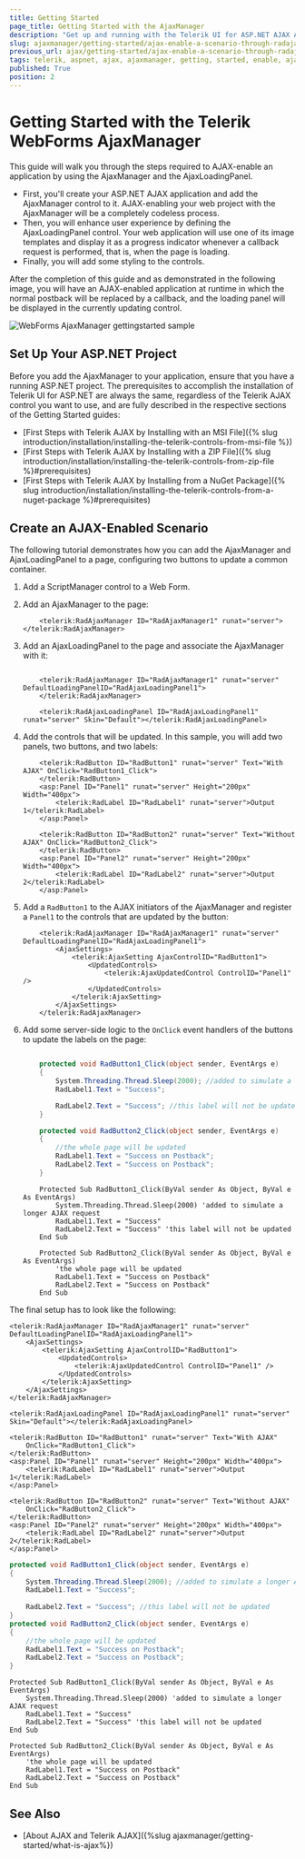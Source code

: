 ```yaml
---
title: Getting Started 
page_title: Getting Started with the AjaxManager
description: "Get up and running with the Telerik UI for ASP.NET AJAX AjaxManager control, AJAX-enable your application, define the AjaxLoadingPanel, and add some styles to the project."
slug: ajaxmanager/getting-started/ajax-enable-a-scenario-through-radajaxmanager-and-radajaxloadingpanel
previous_url: ajax/getting-started/ajax-enable-a-scenario-through-radajaxmanager-and-radajaxloadingpanel, controls/ajaxmanager/getting-started/ajax-enable-a-scenario-through-radajaxmanager-and-radajaxloadingpanel
tags: telerik, aspnet, ajax, ajaxmanager, getting, started, enable, ajaxloadingpanel
published: True
position: 2
---
```


# Getting Started with the Telerik WebForms AjaxManager

This guide will walk you through the steps required to AJAX-enable an application by using the AjaxManager and the AjaxLoadingPanel. 

* First, you'll create your ASP.NET AJAX application and add the AjaxManager control to it. AJAX-enabling your web project with the AjaxManager will be a completely codeless process.
* Then, you will enhance user experience by defining the AjaxLoadingPanel control. Your web application will use one of its image templates and display it as a progress indicator whenever a callback request is performed, that is, when the page is loading.
* Finally, you will add some styling to the controls.

After the completion of this guide and as demonstrated in the following image, you will have an AJAX-enabled application at runtime in which the normal postback will be replaced by a callback, and the loading panel will be displayed in the currently updating control.

![WebForms AjaxManager gettingstarted sample](images/ajaxmanager-gettingstarted-sample.gif)

## Set Up Your ASP.NET Project

Before you add the AjaxManager to your application, ensure that you have a running ASP.NET project. The prerequisites to accomplish the installation of Telerik UI for ASP.NET are always the same, regardless of the Telerik AJAX control you want to use, and are fully described in the respective sections of the Getting Started guides: 

* [First Steps with Telerik AJAX by Installing with an MSI File]({% slug introduction/installation/installing-the-telerik-controls-from-msi-file %})
* [First Steps with Telerik AJAX by Installing with a ZIP File]({% slug introduction/installation/installing-the-telerik-controls-from-zip-file %}#prerequisites)
* [First Steps with Telerik AJAX by Installing from a NuGet Package]({% slug introduction/installation/installing-the-telerik-controls-from-a-nuget-package %}#prerequisites)

## Create an AJAX-Enabled Scenario

The following tutorial demonstrates how you can add the AjaxManager and AjaxLoadingPanel to a page, configuring two buttons to update a common container.

1. Add a ScriptManager control to a Web Form.


1. Add an AjaxManager to the page:


    ````ASP.NET
        <telerik:RadAjaxManager ID="RadAjaxManager1" runat="server"></telerik:RadAjaxManager>
    ````

1. Add an AjaxLoadingPanel to the page and associate the AjaxManager with it:


    ````ASP.NET

        <telerik:RadAjaxManager ID="RadAjaxManager1" runat="server" DefaultLoadingPanelID="RadAjaxLoadingPanel1">
        </telerik:RadAjaxManager>

        <telerik:RadAjaxLoadingPanel ID="RadAjaxLoadingPanel1" runat="server" Skin="Default"></telerik:RadAjaxLoadingPanel>
    ````
    

1. Add the controls that will be updated. In this sample, you will add two panels, two buttons, and two labels:


    ````ASP.NET
        <telerik:RadButton ID="RadButton1" runat="server" Text="With AJAX" OnClick="RadButton1_Click">
        </telerik:RadButton>
        <asp:Panel ID="Panel1" runat="server" Height="200px" Width="400px">
            <telerik:RadLabel ID="RadLabel1" runat="server">Output 1</telerik:RadLabel>
        </asp:Panel>

        <telerik:RadButton ID="RadButton2" runat="server" Text="Without AJAX" OnClick="RadButton2_Click">
        </telerik:RadButton>
        <asp:Panel ID="Panel2" runat="server" Height="200px" Width="400px">
            <telerik:RadLabel ID="RadLabel2" runat="server">Output 2</telerik:RadLabel>
        </asp:Panel>
    ````
    

1. Add a `RadButton1` to the AJAX initiators of the AjaxManager and register a `Panel1` to the controls that are updated by the button:


    ````ASP.NET
        <telerik:RadAjaxManager ID="RadAjaxManager1" runat="server" DefaultLoadingPanelID="RadAjaxLoadingPanel1">
            <AjaxSettings>
                <telerik:AjaxSetting AjaxControlID="RadButton1">
                    <UpdatedControls>
                        <telerik:AjaxUpdatedControl ControlID="Panel1" />
                    </UpdatedControls>
                </telerik:AjaxSetting>
            </AjaxSettings>
        </telerik:RadAjaxManager>
    ````
    

1. Add some server-side logic to the `OnClick` event handlers of the buttons to update the labels on the page:


    ````C#

        protected void RadButton1_Click(object sender, EventArgs e)
        {
            System.Threading.Thread.Sleep(2000); //added to simulate a longer AJAX request
            RadLabel1.Text = "Success";

            RadLabel2.Text = "Success"; //this label will not be updated
        }

        protected void RadButton2_Click(object sender, EventArgs e)
        {
            //the whole page will be updated
            RadLabel1.Text = "Success on Postback";
            RadLabel2.Text = "Success on Postback";
        }
    ````
    

    ````VB
        Protected Sub RadButton1_Click(ByVal sender As Object, ByVal e As EventArgs)
            System.Threading.Thread.Sleep(2000) 'added to simulate a longer AJAX request
            RadLabel1.Text = "Success"
            RadLabel2.Text = "Success" 'this label will not be updated
        End Sub

        Protected Sub RadButton2_Click(ByVal sender As Object, ByVal e As EventArgs)
            'the whole page will be updated
            RadLabel1.Text = "Success on Postback"
            RadLabel2.Text = "Success on Postback"
        End Sub
    ````


The final setup has to look like the following:

````ASP.NET
<telerik:RadAjaxManager ID="RadAjaxManager1" runat="server" DefaultLoadingPanelID="RadAjaxLoadingPanel1">
    <AjaxSettings>
        <telerik:AjaxSetting AjaxControlID="RadButton1">
            <UpdatedControls>
                <telerik:AjaxUpdatedControl ControlID="Panel1" />
            </UpdatedControls>
        </telerik:AjaxSetting>
    </AjaxSettings>
</telerik:RadAjaxManager>

<telerik:RadAjaxLoadingPanel ID="RadAjaxLoadingPanel1" runat="server" Skin="Default"></telerik:RadAjaxLoadingPanel>

<telerik:RadButton ID="RadButton1" runat="server" Text="With AJAX"
    OnClick="RadButton1_Click">
</telerik:RadButton>
<asp:Panel ID="Panel1" runat="server" Height="200px" Width="400px">
    <telerik:RadLabel ID="RadLabel1" runat="server">Output 1</telerik:RadLabel>
</asp:Panel>

<telerik:RadButton ID="RadButton2" runat="server" Text="Without AJAX"
    OnClick="RadButton2_Click">
</telerik:RadButton>
<asp:Panel ID="Panel2" runat="server" Height="200px" Width="400px">
    <telerik:RadLabel ID="RadLabel2" runat="server">Output 2</telerik:RadLabel>
</asp:Panel>
````

````C#
protected void RadButton1_Click(object sender, EventArgs e)
{
    System.Threading.Thread.Sleep(2000); //added to simulate a longer AJAX request
    RadLabel1.Text = "Success";
    
    RadLabel2.Text = "Success"; //this label will not be updated
}
protected void RadButton2_Click(object sender, EventArgs e)
{
    //the whole page will be updated
    RadLabel1.Text = "Success on Postback";
    RadLabel2.Text = "Success on Postback";
}
````
````VB
Protected Sub RadButton1_Click(ByVal sender As Object, ByVal e As EventArgs)
    System.Threading.Thread.Sleep(2000) 'added to simulate a longer AJAX request
    RadLabel1.Text = "Success"
    RadLabel2.Text = "Success" 'this label will not be updated
End Sub

Protected Sub RadButton2_Click(ByVal sender As Object, ByVal e As EventArgs)
    'the whole page will be updated
    RadLabel1.Text = "Success on Postback"
    RadLabel2.Text = "Success on Postback"
End Sub
````




## See Also

* [About AJAX and Telerik AJAX]({%slug ajaxmanager/getting-started/what-is-ajax%})

